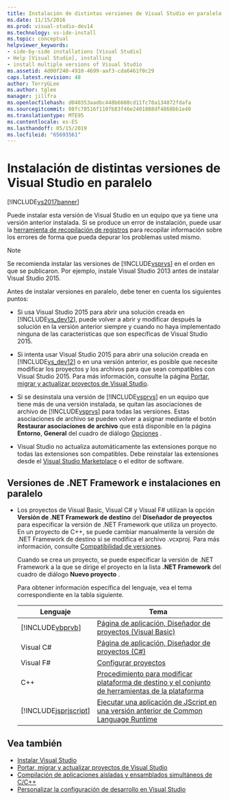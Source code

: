 ```yaml
---
title: Instalación de distintas versiones de Visual Studio en paralelo | Microsoft Docs
ms.date: 11/15/2016
ms.prod: visual-studio-dev14
ms.technology: vs-ide-install
ms.topic: conceptual
helpviewer_keywords:
- side-by-side installations [Visual Studio]
- Help [Visual Studio], installing
- install multiple versions of Visual Studio
ms.assetid: 4d00f240-4910-4699-aaf3-cda6461f0c29
caps.latest.revision: 48
author: TerryGLee
ms.author: tglee
manager: jillfra
ms.openlocfilehash: d040353aadbc448b6608cd11fc78a134872fdafa
ms.sourcegitcommit: 08fc78516f1107b83f46e2401888df4868bb1e40
ms.translationtype: MTE95
ms.contentlocale: es-ES
ms.lasthandoff: 05/15/2019
ms.locfileid: "65693561"
---
```

# <a name="install-visual-studio-versions-side-by-side"></a>Instalación de distintas versiones de Visual Studio en paralelo
[!INCLUDE[vs2017banner](../includes/vs2017banner.md)]

Puede instalar esta versión de Visual Studio en un equipo que ya tiene una versión anterior instalada. Si se produce un error de instalación, puede usar la [herramienta de recopilación de registros](http://go.microsoft.com/fwlink/?LinkId=262077) para recopilar información sobre los errores de forma que pueda depurar los problemas usted mismo.

> [!NOTE]
> Se recomienda instalar las versiones de [!INCLUDE[vsprvs](../includes/vsprvs-md.md)] en el orden en que se publicaron. Por ejemplo, instale Visual Studio 2013 antes de instalar Visual Studio 2015.

 Antes de instalar versiones en paralelo, debe tener en cuenta los siguientes puntos:

- Si usa Visual Studio 2015 para abrir una solución creada en [!INCLUDE[vs_dev12](../includes/vs-dev12-md.md)], puede volver a abrir y modificar después la solución en la versión anterior siempre y cuando no haya implementado ninguna de las características que son específicas de Visual Studio 2015.

- Si intenta usar Visual Studio 2015 para abrir una solución creada en [!INCLUDE[vs_dev12](../includes/vs-dev12-md.md)] o en una versión anterior, es posible que necesite modificar los proyectos y los archivos para que sean compatibles con Visual Studio 2015. Para más información, consulte la página [Portar, migrar y actualizar proyectos de Visual Studio](/visualstudio/porting/port-migrate-and-upgrade-visual-studio-projects?view=vs-2015).

- Si se desinstala una versión de [!INCLUDE[vsprvs](../includes/vsprvs-md.md)] en un equipo que tiene más de una versión instalada, se quitan las asociaciones de archivo de [!INCLUDE[vsprvs](../includes/vsprvs-md.md)] para todas las versiones. Estas asociaciones de archivo se pueden volver a asignar mediante el botón **Restaurar asociaciones de archivo** que está disponible en la página **Entorno**, **General** del cuadro de diálogo [Opciones](../ide/reference/general-environment-options-dialog-box.md) .

- Visual Studio no actualiza automáticamente las extensiones porque no todas las extensiones son compatibles. Debe reinstalar las extensiones desde el [Visual Studio Marketplace](http://go.microsoft.com/fwlink/?LinkId=178891) o el editor de software.

## <a name="net-framework-versions-and-side-by-side-installations"></a>Versiones de .NET Framework e instalaciones en paralelo

- Los proyectos de Visual Basic, Visual C# y Visual F# utilizan la opción **Versión de .NET Framework de destino** del **Diseñador de proyectos** para especificar la versión de .NET Framework que utiliza un proyecto. En un proyecto de C++, se puede cambiar manualmente la versión de .NET Framework de destino si se modifica el archivo .vcxproj. Para más información, consulte [Compatibilidad de versiones](https://msdn.microsoft.com/library/2f25e522-456a-48c3-8a53-e5f39275649f).

     Cuando se crea un proyecto, se puede especificar la versión de .NET Framework a la que se dirige el proyecto en la lista **.NET Framework** del cuadro de diálogo **Nuevo proyecto** .

     Para obtener información específica del lenguaje, vea el tema correspondiente en la tabla siguiente.

    |Lenguaje|Tema|
    |--------------|-----------|
    |[!INCLUDE[vbprvb](../includes/vbprvb-md.md)]|[Página de aplicación, Diseñador de proyectos (Visual Basic)](../ide/reference/application-page-project-designer-visual-basic.md)|
    |Visual C#|[Página de aplicación, Diseñador de proyectos (C#)](../ide/reference/application-page-project-designer-csharp.md)|
    |Visual F#|[Configurar proyectos](https://msdn.microsoft.com/library/a1489abb-6294-4f8f-b71f-2cb126393526)|
    |C++|[Procedimiento para modificar plataforma de destino y el conjunto de herramientas de la plataforma](https://msdn.microsoft.com/library/031b1d54-e6e1-4da7-9868-3e75a87d9ffe)|
    |[!INCLUDE[jsprjscript](../includes/jsprjscript-md.md)]|[Ejecutar una aplicación de JScript en una versión anterior de Common Language Runtime](https://msdn.microsoft.com/bbea51b5-ac03-4e6c-b9a6-f487ef63eda5)|

## <a name="see-also"></a>Vea también

- [Instalar Visual Studio](../install/install-visual-studio-2015.md)
- [Portar, migrar y actualizar proyectos de Visual Studio](/visualstudio/porting/port-migrate-and-upgrade-visual-studio-projects?view=vs-2015)
- [Compilación de aplicaciones aisladas y ensamblados simultáneos de C/C++](https://msdn.microsoft.com/library/9465904e-76f7-48bd-bb3f-c55d8f1699b6)
- [Personalizar la configuración de desarrollo en Visual Studio](https://msdn.microsoft.com/22c4debb-4e31-47a8-8f19-16f328d7dcd3)